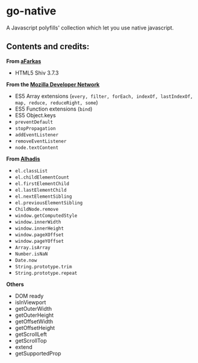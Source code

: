 # go-native
A Javascript polyfills' collection which let you use native javascript.

Contents and credits:
---------
**From [aFarkas](https://github.com/aFarkas/html5shiv)**
- HTML5 Shiv 3.7.3  

**From the [Mozilla Developer Network](https://developer.mozilla.org/en-US/docs/Web/JavaScript/Reference/Global_Objects/Array)**
- ES5 Array extensions (`every, filter, forEach, indexOf, lastIndexOf, map, reduce, reduceRight, some`)
- ES5 Function extensions (`bind`)
- ES5 Object.keys
- `preventDefault`
- `stopPropagation`
- `addEventListener`
- `removeEventListener`
- `node.textContent`

**From [Alhadis](https://github.com/Alhadis/Fix-IE)**
- `el.classList`
- `el.childElementCount`
- `el.firstElementChild`
- `el.lastElementChild`
- `el.nextElementSibling`
- `el.previousElementSibling`
- `ChildNode.remove`
- `window.getComputedStyle`
- `window.innerWidth`
- `window.innerHeight`
- `window.pageXOffset`
- `window.pageYOffset`
- `Array.isArray`
- `Number.isNaN`
- `Date.now`
- `String.prototype.trim`
- `String.prototype.repeat`

**Others**
- DOM ready
- isInViewport
- getOuterWidth
- getOuterHeight
- getOffsetWidth
- getOffsetHeight
- getScrollLeft
- getScrollTop
- extend
- getSupportedProp
